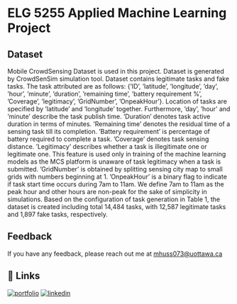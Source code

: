 
# ELG 5255 Applied Machine Learning Project

## Dataset
Mobile CrowdSensing Dataset is used in this project.
Dataset is generated by CrowdSenSim simulation tool. Dataset contains legitimate tasks and fake tasks.
The task attributed are as follows: {’ID’, ’latitude’, ’longitude’, ’day’, ’hour’, ’minute’, ’duration’, ’remaining
time’, ’battery requirement %’, ’Coverage’, ’legitimacy’, ’GridNumber’, ’OnpeakHour’}. Location of tasks are
specified by ’latitude’ and ’longitude’ together. Furthermore, ’day’, ’hour’ and ’minute’ describe the task
publish time. ’Duration’ denotes task active duration in terms of minutes. ’Remaining time’ denotes the
residual time of a sensing task till its completion. ’Battery requirement’ is percentage of battery required
to complete a task. ’Coverage’ denotes task sensing distance. ’Legitimacy’ describes whether a task is
illegitimate one or legitimate one. This feature is used only in training of the machine learning models as
the MCS platform is unaware of task legitimacy when a task is submitted. ’GridNumber’ is obtained by
splitting sensing city map to small grids with numbers beginning at 1. ’OnpeakHour’ is a binary flag to
indicate if task start time occurs during 7am to 11am. We define 7am to 11am as the peak hour and other
hours are non-peak for the sake of simplicity in simulations. Based on the configuration of task
generation in Table 1, the dataset is created including total 14,484 tasks, with 12,587 legitimate tasks and
1,897 fake tasks, respectively.

## Feedback

If you have any feedback, please reach out me at mhuss073@uottawa.ca

## 🔗 Links
[![portfolio](https://img.shields.io/badge/my_portfolio-000?style=for-the-badge&logo=ko-fi&logoColor=white)](https://www.credential.net/profile/mohamedaboalarbe/wallet)
[![linkedin](https://img.shields.io/badge/linkedin-0A66C2?style=for-the-badge&logo=linkedin&logoColor=white)](https://www.linkedin.com/in/mohammed-elaraby/)


